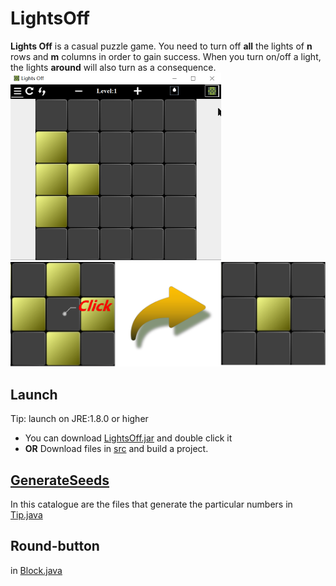 # LightsOff

**Lights Off** is a casual puzzle game.
You need to turn off **all** the lights of **n** rows and **m** columns in order to gain success.
When you turn on/off a light, the lights **around** will also turn as a consequence.
</br>
![Example](./code/src/resources/example.png)
</br>
![Operate](./code/src/resources/shot.png)

## Launch
Tip: launch on JRE:1.8.0 or higher
- You can download [LightsOff.jar](./LightsOff.jar) and double click it
- **OR** Download files in [src](./code/src) and build a project.

## [GenerateSeeds](./code/GenerateSeeds)

In this catalogue are the files that generate the particular numbers in [Tip.java](./code/src/LightsOff/Tip.java) 

## Round-button

in [Block.java](./code/src/LightsOff/Block.java)

